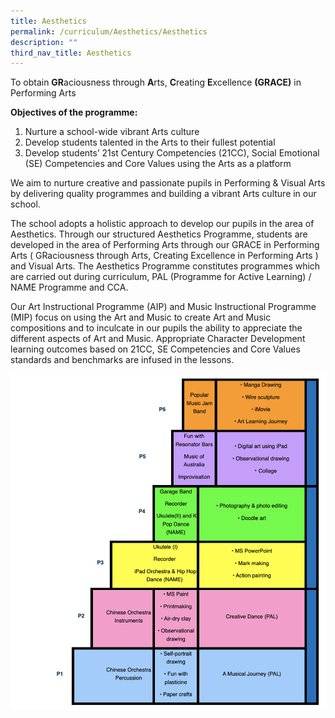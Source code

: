 ```yaml
---
title: Aesthetics
permalink: /curriculum/Aesthetics/Aesthetics
description: ""
third_nav_title: Aesthetics
---
```

To obtain **GR**aciousness through **A**rts, **C**reating **E**xcellence **(GRACE)** in Performing Arts

  

**Objectives of the programme:**

  

1.  Nurture a school-wide vibrant Arts culture
2.  Develop students talented in the Arts to their fullest potential
3.  Develop students’ 21st Century Competencies (21CC), Social Emotional (SE) Competencies and Core Values using the Arts as a platform

  

We aim to nurture creative and passionate pupils in Performing & Visual Arts by delivering quality programmes and building a vibrant Arts culture in our school.

  

The school adopts a holistic approach to develop our pupils in the area of Aesthetics. Through our structured Aesthetics Programme, students are developed in the area of Performing Arts through our GRACE in Performing Arts ( GRaciousness through Arts, Creating Excellence in Performing Arts ) and Visual Arts. The Aesthetics Programme constitutes programmes which are carried out during curriculum, PAL (Programme for Active Learning) / NAME Programme and CCA.

  

Our Art Instructional Programme (AIP) and Music Instructional Programme (MIP) focus on using the Art and Music to create Art and Music compositions and to inculcate in our pupils the ability to appreciate the different aspects of Art and Music. Appropriate Character Development learning outcomes based on 21CC, SE Competencies and Core Values standards and benchmarks are infused in the lessons.

![](/images/aesthetic.png)